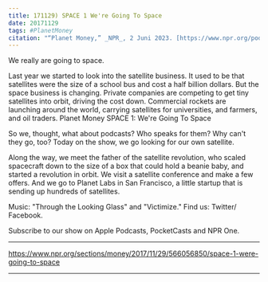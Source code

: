 ```yaml
---
title: 171129) SPACE 1 We're Going To Space
date: 20171129
tags: #PlanetMoney
citation: "“Planet Money,” _NPR_, 2 Juni 2023. [https://www.npr.org/podcasts/510289/planet-money](https://www.npr.org/podcasts/510289/planet-money) (diakses 4 Juni 2023)."
---
```


We really are going to space.

Last year we started to look into the satellite business. It used to be that satellites were the size of a school bus and cost a half billion dollars. But the space business is changing. Private companies are competing to get tiny satellites into orbit, driving the cost down. Commercial rockets are launching around the world, carrying satellites for universities, and farmers, and oil traders.
Planet Money
SPACE 1: We're Going To Space

So we, thought, what about podcasts? Who speaks for them? Why can't they go, too? Today on the show, we go looking for our own satellite.

Along the way, we meet the father of the satellite revolution, who scaled spacecraft down to the size of a box that could hold a beanie baby, and started a revolution in orbit. We visit a satellite conference and make a few offers. And we go to Planet Labs in San Francisco, a little startup that is sending up hundreds of satellites.

Music: "Through the Looking Glass" and "Victimize." Find us: Twitter/ Facebook.

Subscribe to our show on Apple Podcasts, PocketCasts and NPR One.

----

https://www.npr.org/sections/money/2017/11/29/566056850/space-1-were-going-to-space





----
